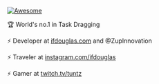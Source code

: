 [![Awesome](https://cdn.rawgit.com/sindresorhus/awesome/d7305f38d29fed78fa85652e3a63e154dd8e8829/media/badge.svg)](https://www.ifdouglas.com)

🏆 World's no.1 in Task Dragging

⚡️ Developer at [ifdouglas.com](https://www.ifdouglas.com) and @ZupInnovation

⚡️ Traveler at [instagram.com/ifdouglas](https://www.instagram.com/ifdouglas)

⚡️ Gamer at [twitch.tv/tuntz](https://www.twitch.tv/tuntz)

<!--
**ifdouglas/ifdouglas** is a ✨ _special_ ✨ repository because its `README.md` (this file) appears on your GitHub profile.

Here are some ideas to get you started:

- 🔭 I’m currently working on ...
- 🌱 I’m currently learning ...
- 👯 I’m looking to collaborate on ...
- 🤔 I’m looking for help with ...
- 💬 Ask me about ...
- 📫 How to reach me: ...
- 😄 Pronouns: ...
- ⚡ Fun fact: ...
-->
